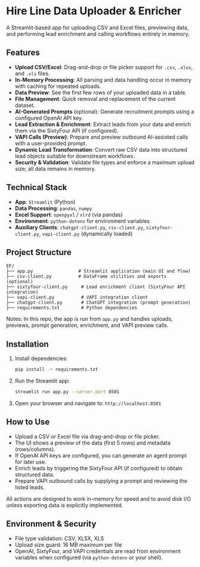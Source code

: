 # Hire Line Data Uploader & Enricher

A Streamlit-based app for uploading CSV and Excel files, previewing data, and performing lead enrichment and calling workflows entirely in memory.

## Features

- **Upload CSV/Excel**: Drag-and-drop or file picker support for `.csv`, `.xlsx`, and `.xls` files.
- **In-Memory Processing**: All parsing and data handling occur in memory with caching for repeated uploads.
- **Data Preview**: See the first few rows of your uploaded data in a table.
- **File Management**: Quick removal and replacement of the current dataset.
- **AI-Generated Prompts** (optional): Generate recruitment prompts using a configured OpenAI API key.
- **Lead Extraction & Enrichment**: Extract leads from your data and enrich them via the SixtyFour API (if configured).
- **VAPI Calls (Preview)**: Prepare and preview outbound AI-assisted calls with a user-provided prompt.
- **Dynamic Lead Transformation**: Convert raw CSV data into structured lead objects suitable for downstream workflows.
- **Security & Validation**: Validate file types and enforce a maximum upload size; all data remains in memory.

## Technical Stack

- **App**: `Streamlit` (Python)
- **Data Processing**: `pandas`, `numpy`
- **Excel Support**: `openpyxl` / `xlrd` (via pandas)
- **Environment**: `python-dotenv` for environment variables
- **Auxiliary Clients**: `chatgpt-client.py`, `csv-client.py`, `sixtyfour-client.py`, `vapi-client.py` (dynamically loaded)

## Project Structure

```
EF/
├── app.py                 # Streamlit application (main UI and flow)
├── csv-client.py          # DataFrame utilities and exports (optional)
├── sixtyfour-client.py     # Lead enrichment client (SixtyFour API integration)
├── vapi-client.py          # VAPI integration client
├── chatgpt-client.py       # ChatGPT integration (prompt generation)
├── requirements.txt        # Python dependencies
```

Notes: In this repo, the app is run from `app.py` and handles uploads, previews, prompt generation, enrichment, and VAPI preview calls.

## Installation

1. Install dependencies:
   ```bash
   pip install -r requirements.txt
   ```

2. Run the Streamlit app:
   ```bash
   streamlit run app.py --server.port 8501
   ```

3. Open your browser and navigate to:
   `http://localhost:8501`

## How to Use

- Upload a CSV or Excel file via drag-and-drop or file picker.
- The UI shows a preview of the data (first 5 rows) and metadata (rows/columns).
- If OpenAI API keys are configured, you can generate an agent prompt for later use.
- Enrich leads by triggering the SixtyFour API (if configured) to obtain structured data.
- Prepare VAPI outbound calls by supplying a prompt and reviewing the listed leads.

All actions are designed to work in-memory for speed and to avoid disk I/O unless exporting data is explicitly implemented.

## Environment & Security

- File type validation: CSV, XLSX, XLS
- Upload size guard: 16 MB maximum per file
- OpenAI, SixtyFour, and VAPI credentials are read from environment variables when configured (via `python-dotenv` or your shell).


